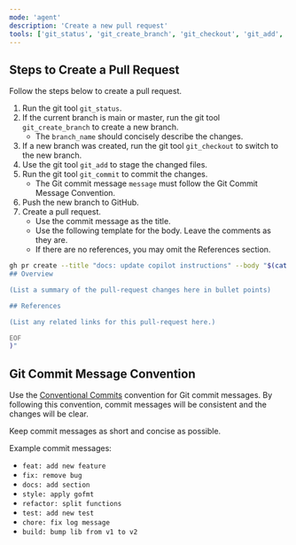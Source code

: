 ```yaml
---
mode: 'agent'
description: 'Create a new pull request'
tools: ['git_status', 'git_create_branch', 'git_checkout', 'git_add', 'git_commit']
---
```


## Steps to Create a Pull Request

Follow the steps below to create a pull request.

1. Run the git tool `git_status`.
2. If the current branch is main or master, run the git tool `git_create_branch` to create a new branch.
    - The `branch_name` should concisely describe the changes.
3. If a new branch was created, run the git tool `git_checkout` to switch to the new branch.
4. Use the git tool `git_add` to stage the changed files.
5. Run the git tool `git_commit` to commit the changes.
    - The Git commit message `message` must follow the Git Commit Message Convention.
6. Push the new branch to GitHub.
7. Create a pull request.
    - Use the commit message as the title.
    - Use the following template for the body. Leave the comments as they are.
    - If there are no references, you may omit the References section.

```sh
gh pr create --title "docs: update copilot instructions" --body "$(cat <<'EOF'
## Overview

(List a summary of the pull-request changes here in bullet points)

## References

(List any related links for this pull-request here.)

EOF
)"
```

## Git Commit Message Convention

Use the [Conventional Commits](https://www.conventionalcommits.org/en/v1.0.0/) convention for Git commit messages.
By following this convention, commit messages will be consistent and the changes will be clear.

Keep commit messages as short and concise as possible.

Example commit messages:

- `feat: add new feature`
- `fix: remove bug`
- `docs: add section`
- `style: apply gofmt`
- `refactor: split functions`
- `test: add new test`
- `chore: fix log message`
- `build: bump lib from v1 to v2`
